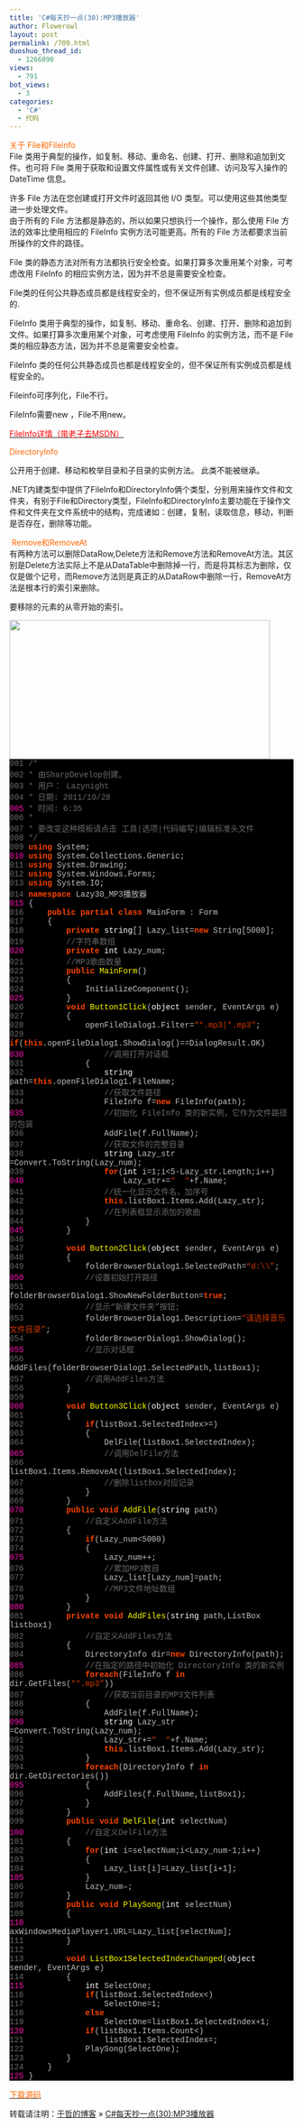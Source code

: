```yaml
---
title: 'C#每天抄一点(30):MP3播放器'
author: Flowerowl
layout: post
permalink: /709.html
duoshuo_thread_id:
  - 1266890
views:
  - 791
bot_views:
  - 3
categories:
  - 'C#'
  - 代码
---
```

<span style="color: #ff6600;">关于 File和Fileinfo</span>  
File 类用于典型的操作，如复制、移动、重命名、创建、打开、删除和追加到文件。也可将 File 类用于获取和设置文件属性或有关文件创建、访问及写入操作的 DateTime 信息。

许多 File 方法在您创建或打开文件时返回其他 I/O 类型。可以使用这些其他类型进一步处理文件。  
由于所有的 File 方法都是静态的，所以如果只想执行一个操作，那么使用 File 方法的效率比使用相应的 FileInfo 实例方法可能更高。所有的 File 方法都要求当前所操作的文件的路径。

File 类的静态方法对所有方法都执行安全检查。如果打算多次重用某个对象，可考虑改用 FileInfo 的相应实例方法，因为并不总是需要安全检查。

File类的任何公共静态成员都是线程安全的，但不保证所有实例成员都是线程安全的.

FileInfo 类用于典型的操作，如复制、移动、重命名、创建、打开、删除和追加到文件。如果打算多次重用某个对象，可考虑使用 FileInfo 的实例方法，而不是 File 类的相应静态方法，因为并不总是需要安全检查。

FileInfo 类的任何公共静态成员也都是线程安全的，但不保证所有实例成员都是线程安全的。

Fileinfo可序列化，File不行。

FileInfo需要new ，File不用new。

<span style="color: #ff0000;"><a href="http://msdn.microsoft.com/zh-cn/library/system.io.fileinfo(v=VS.100).aspx" target="_blank"><span style="color: #ff0000;">FileInfo详情（带老子去MSDN）</span></a></span>

<span style="color: #ff6600;">DirectoryInfo</span>

公开用于创建、移动和枚举目录和子目录的实例方法。 此类不能被继承。

.NET内建类型中提供了FileInfo和DirectoryInfo俩个类型，分别用来操作文件和文件夹，有别于File和Directory类型，FileInfo和DirectoryInfo主要功能在于操作文件和文件夹在文件系统中的结构，完成诸如：创建，复制，读取信息，移动，判断是否存在，删除等功能。

<span style="color: #ff6600;"> Remove和RemoveAt</span>  
有两种方法可以删除DataRow,Delete方法和Remove方法和RemoveAt方法。其区别是Delete方法实际上不是从DataTable中删除掉一行，而是将其标志为删除，仅仅是做个记号，而Remove方法则是真正的从DataRow中删除一行，RemoveAt方法是根本行的索引来删除。

要移除的元素的从零开始的索引。

<img class="aligncenter size-full wp-image-711" title="Lazynight | 夜阑" src="http://lazynight.me/wp-content/uploads/2011/10/20111028171658.jpg" alt="" width="462" height="247" />

<div class="source" style="font-family: '[object HTMLOptionElement]', Consolas, 'Lucida Console', 'Courier New'; color: #c0c0c0; background-color: #000000;">
  <span style="color: #696969;">001</span> <span style="color: #696969;">/*</span><br /> <span style="color: #696969;">002</span> <span style="color: #696969;"> * 由SharpDevelop创建。</span><br /> <span style="color: #696969;">003</span> <span style="color: #696969;"> * 用户： Lazynight</span><br /> <span style="color: #696969;">004</span> <span style="color: #696969;"> * 日期: 2011/10/28</span><br /> <span style="color: #f810b0;">005</span> <span style="color: #696969;"> * 时间: 6:35</span><br /> <span style="color: #696969;">006</span> <span style="color: #696969;"> * </span><br /> <span style="color: #696969;">007</span> <span style="color: #696969;"> * 要改变这种模板请点击 工具|选项|代码编写|编辑标准头文件</span><br /> <span style="color: #696969;">008</span> <span style="color: #696969;"> */</span><br /> <span style="color: #696969;">009</span> <span style="color: #ff4400; font-weight: bold;">using</span> <span style="color: #c0c0c0;">System</span>;<br /> <span style="color: #f810b0;">010</span> <span style="color: #ff4400; font-weight: bold;">using</span> <span style="color: #c0c0c0;">System.Collections.Generic</span>;<br /> <span style="color: #696969;">011</span> <span style="color: #ff4400; font-weight: bold;">using</span> <span style="color: #c0c0c0;">System.Drawing</span>;<br /> <span style="color: #696969;">012</span> <span style="color: #ff4400; font-weight: bold;">using</span> <span style="color: #c0c0c0;">System.Windows.Forms</span>;<br /> <span style="color: #696969;">013</span> <span style="color: #ff4400; font-weight: bold;">using</span> <span style="color: #c0c0c0;">System.IO</span>;<br /> <span style="color: #696969;">014</span> <span style="color: #ff4400; font-weight: bold;">namespace</span> <span style="color: #c0c0c0;">Lazy30_MP3</span><span style="color: #c0c0c0;">播放器</span><br /> <span style="color: #f810b0;">015</span> <span style="color: #c0c0c0;">{</span><br /> <span style="color: #696969;">016</span>     <span style="color: #ff4400; font-weight: bold;">public</span> <span style="color: #ff4400; font-weight: bold;">partial</span> <span style="color: #ff4400; font-weight: bold;">class</span> <span style="color: #c0c0c0;">MainForm</span> <span style="color: #c0c0c0;">:</span> <span style="color: #c0c0c0;">Form</span><br /> <span style="color: #696969;">017</span>     <span style="color: #c0c0c0;">{</span><br /> <span style="color: #696969;">018</span>         <span style="color: #ff4400; font-weight: bold;">private</span> <span style="color: #ffffff;">string</span><span style="color: #c0c0c0;">[]</span> <span style="color: #c0c0c0;">Lazy_list</span><span style="color: #c0c0c0;">=</span><span style="color: #ff4400; font-weight: bold;">new</span> <span style="color: #c0c0c0;">String</span><span style="color: #c0c0c0;">[</span><span style="color: #c0c0c0;">5000</span><span style="color: #c0c0c0;">];</span><br /> <span style="color: #696969;">019</span>         <span style="color: #696969;">//字符串数组 </span><br /> <span style="color: #f810b0;">020</span>         <span style="color: #ff4400; font-weight: bold;">private</span> <span style="color: #ffffff;">int</span> <span style="color: #c0c0c0;">Lazy_num</span>;<br /> <span style="color: #696969;">021</span>         <span style="color: #696969;">//MP3歌曲数量</span><br /> <span style="color: #696969;">022</span>         <span style="color: #ff4400; font-weight: bold;">public</span> <span style="color: #ffff00;">MainForm</span>()<br /> <span style="color: #696969;">023</span>         <span style="color: #c0c0c0;">{</span><br /> <span style="color: #696969;">024</span>             <span style="color: #c0c0c0;">InitializeComponent</span>();<br /> <span style="color: #f810b0;">025</span>         <span style="color: #c0c0c0;">}</span><br /> <span style="color: #696969;">026</span>         <span style="color: #ff4400; font-weight: bold;">void</span> <span style="color: #ffff00;">Button1Click</span>(<span style="color: #ffffff;">object</span> <span style="color: #c0c0c0;">sender</span><span style="color: #c0c0c0;">,</span> <span style="color: #c0c0c0;">EventArgs</span> <span style="color: #c0c0c0;">e</span>)<br /> <span style="color: #696969;">027</span>         <span style="color: #c0c0c0;">{</span><br /> <span style="color: #696969;">028</span>             <span style="color: #c0c0c0;">openFileDialog1</span><span style="color: #c0c0c0;">.</span><span style="color: #c0c0c0;">Filter</span><span style="color: #c0c0c0;">=</span><span style="color: #d13800;">&#8220;*.mp3|*.mp3&#8243;</span>;<br /> <span style="color: #696969;">029</span>             <span style="color: #ff4400; font-weight: bold;">if</span>(<span style="color: #ff4400; font-weight: bold;">this</span><span style="color: #c0c0c0;">.</span><span style="color: #c0c0c0;">openFileDialog1</span><span style="color: #c0c0c0;">.</span><span style="color: #c0c0c0;">ShowDialog</span><span style="color: #c0c0c0;">()==</span><span style="color: #c0c0c0;">DialogResult</span><span style="color: #c0c0c0;">.</span><span style="color: #c0c0c0;">OK</span>)<br /> <span style="color: #f810b0;">030</span>                 <span style="color: #696969;">//调用打开对话框</span><br /> <span style="color: #696969;">031</span>             <span style="color: #c0c0c0;">{</span><br /> <span style="color: #696969;">032</span>                 <span style="color: #ffffff;">string</span> <span style="color: #c0c0c0;">path</span><span style="color: #c0c0c0;">=</span><span style="color: #ff4400; font-weight: bold;">this</span><span style="color: #c0c0c0;">.</span><span style="color: #c0c0c0;">openFileDialog1</span><span style="color: #c0c0c0;">.</span><span style="color: #c0c0c0;">FileName</span>;<br /> <span style="color: #696969;">033</span>                 <span style="color: #696969;">//获取文件路径</span><br /> <span style="color: #696969;">034</span>                 <span style="color: #c0c0c0;">FileInfo</span> <span style="color: #c0c0c0;">f</span><span style="color: #c0c0c0;">=</span><span style="color: #ff4400; font-weight: bold;">new</span> <span style="color: #c0c0c0;">FileInfo</span>(<span style="color: #c0c0c0;">path</span>);<br /> <span style="color: #f810b0;">035</span>                 <span style="color: #696969;">//初始化 FileInfo 类的新实例，它作为文件路径的包装</span><br /> <span style="color: #696969;">036</span>                 <span style="color: #c0c0c0;">AddFile</span>(<span style="color: #c0c0c0;">f</span><span style="color: #c0c0c0;">.</span><span style="color: #c0c0c0;">FullName</span>);<br /> <span style="color: #696969;">037</span>                 <span style="color: #696969;">//获取文件的完整目录</span><br /> <span style="color: #696969;">038</span>                 <span style="color: #ffffff;">string</span> <span style="color: #c0c0c0;">Lazy_str</span> <span style="color: #c0c0c0;">=</span><span style="color: #c0c0c0;">Convert</span><span style="color: #c0c0c0;">.</span><span style="color: #c0c0c0;">ToString</span>(<span style="color: #c0c0c0;">Lazy_num</span>);<br /> <span style="color: #696969;">039</span>                 <span style="color: #ff4400; font-weight: bold;">for</span>(<span style="color: #ffffff;">int</span> <span style="color: #c0c0c0;">i</span><span style="color: #c0c0c0;">=</span><span style="color: #c0c0c0;">1</span>;<span style="color: #c0c0c0;">i</span><span style="color: #c0c0c0;"><</span><span style="color: #c0c0c0;">5</span><span style="color: #c0c0c0;">-</span><span style="color: #c0c0c0;">Lazy_str</span><span style="color: #c0c0c0;">.</span><span style="color: #c0c0c0;">Length</span>;<span style="color: #c0c0c0;">i</span><span style="color: #c0c0c0;">++)</span><br /> <span style="color: #f810b0;">040</span>                     <span style="color: #c0c0c0;">Lazy_str</span><span style="color: #c0c0c0;">+=</span><span style="color: #d13800;">&#8220;  &#8220;</span><span style="color: #c0c0c0;">+</span><span style="color: #c0c0c0;">f</span><span style="color: #c0c0c0;">.</span><span style="color: #c0c0c0;">Name</span>;<br /> <span style="color: #696969;">041</span>                 <span style="color: #696969;">//统一化显示文件名，加序号</span><br /> <span style="color: #696969;">042</span>                 <span style="color: #ff4400; font-weight: bold;">this</span><span style="color: #c0c0c0;">.</span><span style="color: #c0c0c0;">listBox1</span><span style="color: #c0c0c0;">.</span><span style="color: #c0c0c0;">Items</span><span style="color: #c0c0c0;">.</span><span style="color: #c0c0c0;">Add</span>(<span style="color: #c0c0c0;">Lazy_str</span>);<br /> <span style="color: #696969;">043</span>                 <span style="color: #696969;">//在列表框显示添加的歌曲</span><br /> <span style="color: #696969;">044</span>             <span style="color: #c0c0c0;">}</span><br /> <span style="color: #f810b0;">045</span>         <span style="color: #c0c0c0;">}</span><br /> <span style="color: #696969;">046</span><br /> <span style="color: #696969;">047</span>         <span style="color: #ff4400; font-weight: bold;">void</span> <span style="color: #ffff00;">Button2Click</span>(<span style="color: #ffffff;">object</span> <span style="color: #c0c0c0;">sender</span><span style="color: #c0c0c0;">,</span> <span style="color: #c0c0c0;">EventArgs</span> <span style="color: #c0c0c0;">e</span>)<br /> <span style="color: #696969;">048</span>         <span style="color: #c0c0c0;">{</span><br /> <span style="color: #696969;">049</span>             <span style="color: #c0c0c0;">folderBrowserDialog1</span><span style="color: #c0c0c0;">.</span><span style="color: #c0c0c0;">SelectedPath</span><span style="color: #c0c0c0;">=</span><span style="color: #d13800;">&#8220;d:\\&#8221;</span>;<br /> <span style="color: #f810b0;">050</span>             <span style="color: #696969;">//设置初始打开路径</span><br /> <span style="color: #696969;">051</span>             <span style="color: #c0c0c0;">folderBrowserDialog1</span><span style="color: #c0c0c0;">.</span><span style="color: #c0c0c0;">ShowNewFolderButton</span><span style="color: #c0c0c0;">=</span><span style="color: #ff4400; font-weight: bold;">true</span>;<br /> <span style="color: #696969;">052</span>             <span style="color: #696969;">//显示“新建文件夹”按钮;</span><br /> <span style="color: #696969;">053</span>             <span style="color: #c0c0c0;">folderBrowserDialog1</span><span style="color: #c0c0c0;">.</span><span style="color: #c0c0c0;">Description</span><span style="color: #c0c0c0;">=</span><span style="color: #d13800;">&#8220;请选择音乐文件目录&#8221;</span>;<br /> <span style="color: #696969;">054</span>             <span style="color: #c0c0c0;">folderBrowserDialog1</span><span style="color: #c0c0c0;">.</span><span style="color: #c0c0c0;">ShowDialog</span>();<br /> <span style="color: #f810b0;">055</span>             <span style="color: #696969;">//显示对话框</span><br /> <span style="color: #696969;">056</span>             <span style="color: #c0c0c0;">AddFiles</span>(<span style="color: #c0c0c0;">folderBrowserDialog1</span><span style="color: #c0c0c0;">.</span><span style="color: #c0c0c0;">SelectedPath</span><span style="color: #c0c0c0;">,</span><span style="color: #c0c0c0;">listBox1</span>);<br /> <span style="color: #696969;">057</span>             <span style="color: #696969;">//调用AddFiles方法</span><br /> <span style="color: #696969;">058</span>         <span style="color: #c0c0c0;">}</span><br /> <span style="color: #696969;">059</span><br /> <span style="color: #f810b0;">060</span>         <span style="color: #ff4400; font-weight: bold;">void</span> <span style="color: #ffff00;">Button3Click</span>(<span style="color: #ffffff;">object</span> <span style="color: #c0c0c0;">sender</span><span style="color: #c0c0c0;">,</span> <span style="color: #c0c0c0;">EventArgs</span> <span style="color: #c0c0c0;">e</span>)<br /> <span style="color: #696969;">061</span>         <span style="color: #c0c0c0;">{</span><br /> <span style="color: #696969;">062</span>             <span style="color: #ff4400; font-weight: bold;">if</span>(<span style="color: #c0c0c0;">listBox1</span><span style="color: #c0c0c0;">.</span><span style="color: #c0c0c0;">SelectedIndex</span><span style="color: #c0c0c0;">>=</span><span style="color: #c0c0c0;"></span>)<br /> <span style="color: #696969;">063</span>             <span style="color: #c0c0c0;">{</span><br /> <span style="color: #696969;">064</span>                 <span style="color: #c0c0c0;">DelFile</span>(<span style="color: #c0c0c0;">listBox1</span><span style="color: #c0c0c0;">.</span><span style="color: #c0c0c0;">SelectedIndex</span>);<br /> <span style="color: #f810b0;">065</span>                 <span style="color: #696969;">//调用DelFile方法</span><br /> <span style="color: #696969;">066</span>                 <span style="color: #c0c0c0;">listBox1</span><span style="color: #c0c0c0;">.</span><span style="color: #c0c0c0;">Items</span><span style="color: #c0c0c0;">.</span><span style="color: #c0c0c0;">RemoveAt</span>(<span style="color: #c0c0c0;">listBox1</span><span style="color: #c0c0c0;">.</span><span style="color: #c0c0c0;">SelectedIndex</span>);<br /> <span style="color: #696969;">067</span>                 <span style="color: #696969;">//删除listbox对应记录</span><br /> <span style="color: #696969;">068</span>             <span style="color: #c0c0c0;">}</span><br /> <span style="color: #696969;">069</span>         <span style="color: #c0c0c0;">}</span><br /> <span style="color: #f810b0;">070</span>         <span style="color: #ff4400; font-weight: bold;">public</span> <span style="color: #ff4400; font-weight: bold;">void</span> <span style="color: #ffff00;">AddFile</span>(<span style="color: #ffffff;">string</span> <span style="color: #c0c0c0;">path</span>)<br /> <span style="color: #696969;">071</span>             <span style="color: #696969;">//自定义AddFile方法</span><br /> <span style="color: #696969;">072</span>         <span style="color: #c0c0c0;">{</span><br /> <span style="color: #696969;">073</span>             <span style="color: #ff4400; font-weight: bold;">if</span>(<span style="color: #c0c0c0;">Lazy_num</span><span style="color: #c0c0c0;"><</span><span style="color: #c0c0c0;">5000</span>)<br /> <span style="color: #696969;">074</span>             <span style="color: #c0c0c0;">{</span><br /> <span style="color: #f810b0;">075</span>                 <span style="color: #c0c0c0;">Lazy_num</span><span style="color: #c0c0c0;">++;</span><br /> <span style="color: #696969;">076</span>                 <span style="color: #696969;">//累加MP3数目</span><br /> <span style="color: #696969;">077</span>                 <span style="color: #c0c0c0;">Lazy_list</span><span style="color: #c0c0c0;">[</span><span style="color: #c0c0c0;">Lazy_num</span><span style="color: #c0c0c0;">]=</span><span style="color: #c0c0c0;">path</span>;<br /> <span style="color: #696969;">078</span>                 <span style="color: #696969;">//MP3文件地址数组</span><br /> <span style="color: #696969;">079</span>             <span style="color: #c0c0c0;">}</span><br /> <span style="color: #f810b0;">080</span>         <span style="color: #c0c0c0;">}</span><br /> <span style="color: #696969;">081</span>         <span style="color: #ff4400; font-weight: bold;">private</span> <span style="color: #ff4400; font-weight: bold;">void</span> <span style="color: #ffff00;">AddFiles</span>(<span style="color: #ffffff;">string</span> <span style="color: #c0c0c0;">path</span><span style="color: #c0c0c0;">,</span><span style="color: #c0c0c0;">ListBox</span> <span style="color: #c0c0c0;">listbox1</span>)<br /> <span style="color: #696969;">082</span>             <span style="color: #696969;">//自定义AddFiles方法</span><br /> <span style="color: #696969;">083</span>         <span style="color: #c0c0c0;">{</span><br /> <span style="color: #696969;">084</span>             <span style="color: #c0c0c0;">DirectoryInfo</span> <span style="color: #c0c0c0;">dir</span><span style="color: #c0c0c0;">=</span><span style="color: #ff4400; font-weight: bold;">new</span> <span style="color: #c0c0c0;">DirectoryInfo</span>(<span style="color: #c0c0c0;">path</span>);<br /> <span style="color: #f810b0;">085</span>             <span style="color: #696969;">//在指定的路径中初始化 DirectoryInfo 类的新实例</span><br /> <span style="color: #696969;">086</span>             <span style="color: #ff4400; font-weight: bold;">foreach</span>(<span style="color: #c0c0c0;">FileInfo</span> <span style="color: #c0c0c0;">f</span> <span style="color: #ff4400; font-weight: bold;">in</span> <span style="color: #c0c0c0;">dir</span><span style="color: #c0c0c0;">.</span><span style="color: #c0c0c0;">GetFiles</span>(<span style="color: #d13800;">&#8220;*.mp3&#8243;</span>))<br /> <span style="color: #696969;">087</span>                 <span style="color: #696969;">//获取当前目录的MP3文件列表</span><br /> <span style="color: #696969;">088</span>             <span style="color: #c0c0c0;">{</span><br /> <span style="color: #696969;">089</span>                 <span style="color: #c0c0c0;">AddFile</span>(<span style="color: #c0c0c0;">f</span><span style="color: #c0c0c0;">.</span><span style="color: #c0c0c0;">FullName</span>);<br /> <span style="color: #f810b0;">090</span>                 <span style="color: #ffffff;">string</span> <span style="color: #c0c0c0;">Lazy_str</span> <span style="color: #c0c0c0;">=</span><span style="color: #c0c0c0;">Convert</span><span style="color: #c0c0c0;">.</span><span style="color: #c0c0c0;">ToString</span>(<span style="color: #c0c0c0;">Lazy_num</span>);<br /> <span style="color: #696969;">091</span>                 <span style="color: #c0c0c0;">Lazy_str</span><span style="color: #c0c0c0;">+=</span><span style="color: #d13800;">&#8220;  &#8220;</span><span style="color: #c0c0c0;">+</span><span style="color: #c0c0c0;">f</span><span style="color: #c0c0c0;">.</span><span style="color: #c0c0c0;">Name</span>;<br /> <span style="color: #696969;">092</span>                 <span style="color: #ff4400; font-weight: bold;">this</span><span style="color: #c0c0c0;">.</span><span style="color: #c0c0c0;">listBox1</span><span style="color: #c0c0c0;">.</span><span style="color: #c0c0c0;">Items</span><span style="color: #c0c0c0;">.</span><span style="color: #c0c0c0;">Add</span>(<span style="color: #c0c0c0;">Lazy_str</span>);<br /> <span style="color: #696969;">093</span>             <span style="color: #c0c0c0;">}</span><br /> <span style="color: #696969;">094</span>             <span style="color: #ff4400; font-weight: bold;">foreach</span>(<span style="color: #c0c0c0;">DirectoryInfo</span> <span style="color: #c0c0c0;">f</span> <span style="color: #ff4400; font-weight: bold;">in</span> <span style="color: #c0c0c0;">dir</span><span style="color: #c0c0c0;">.</span><span style="color: #c0c0c0;">GetDirectories</span>())<br /> <span style="color: #f810b0;">095</span>             <span style="color: #c0c0c0;">{</span><br /> <span style="color: #696969;">096</span>                 <span style="color: #c0c0c0;">AddFiles</span>(<span style="color: #c0c0c0;">f</span><span style="color: #c0c0c0;">.</span><span style="color: #c0c0c0;">FullName</span><span style="color: #c0c0c0;">,</span><span style="color: #c0c0c0;">listBox1</span>);<br /> <span style="color: #696969;">097</span>             <span style="color: #c0c0c0;">}</span><br /> <span style="color: #696969;">098</span>         <span style="color: #c0c0c0;">}</span><br /> <span style="color: #696969;">099</span>         <span style="color: #ff4400; font-weight: bold;">public</span> <span style="color: #ff4400; font-weight: bold;">void</span> <span style="color: #ffff00;">DelFile</span>(<span style="color: #ffffff;">int</span> <span style="color: #c0c0c0;">selectNum</span>)<br /> <span style="color: #f810b0;">100</span>             <span style="color: #696969;">//自定义DelFile方法</span><br /> <span style="color: #696969;">101</span>         <span style="color: #c0c0c0;">{</span><br /> <span style="color: #696969;">102</span>             <span style="color: #ff4400; font-weight: bold;">for</span>(<span style="color: #ffffff;">int</span> <span style="color: #c0c0c0;">i</span><span style="color: #c0c0c0;">=</span><span style="color: #c0c0c0;">selectNum</span>;<span style="color: #c0c0c0;">i</span><span style="color: #c0c0c0;"><</span><span style="color: #c0c0c0;">Lazy_num</span><span style="color: #c0c0c0;">-</span><span style="color: #c0c0c0;">1</span>;<span style="color: #c0c0c0;">i</span><span style="color: #c0c0c0;">++)</span><br /> <span style="color: #696969;">103</span>             <span style="color: #c0c0c0;">{</span><br /> <span style="color: #696969;">104</span>                 <span style="color: #c0c0c0;">Lazy_list</span><span style="color: #c0c0c0;">[</span><span style="color: #c0c0c0;">i</span><span style="color: #c0c0c0;">]=</span><span style="color: #c0c0c0;">Lazy_list</span><span style="color: #c0c0c0;">[</span><span style="color: #c0c0c0;">i</span><span style="color: #c0c0c0;">+</span><span style="color: #c0c0c0;">1</span><span style="color: #c0c0c0;">];</span><br /> <span style="color: #f810b0;">105</span>             <span style="color: #c0c0c0;">}</span><br /> <span style="color: #696969;">106</span>             <span style="color: #c0c0c0;">Lazy_num</span><span style="color: #c0c0c0;">&#8211;;</span><br /> <span style="color: #696969;">107</span>         <span style="color: #c0c0c0;">}</span><br /> <span style="color: #696969;">108</span>         <span style="color: #ff4400; font-weight: bold;">public</span> <span style="color: #ff4400; font-weight: bold;">void</span> <span style="color: #ffff00;">PlaySong</span>(<span style="color: #ffffff;">int</span> <span style="color: #c0c0c0;">selectNum</span>)<br /> <span style="color: #696969;">109</span>         <span style="color: #c0c0c0;">{</span><br /> <span style="color: #f810b0;">110</span>             <span style="color: #c0c0c0;">axWindowsMediaPlayer1</span><span style="color: #c0c0c0;">.</span><span style="color: #c0c0c0;">URL</span><span style="color: #c0c0c0;">=</span><span style="color: #c0c0c0;">Lazy_list</span><span style="color: #c0c0c0;">[</span><span style="color: #c0c0c0;">selectNum</span><span style="color: #c0c0c0;">];</span><br /> <span style="color: #696969;">111</span>         <span style="color: #c0c0c0;">}</span><br /> <span style="color: #696969;">112</span><br /> <span style="color: #696969;">113</span>         <span style="color: #ff4400; font-weight: bold;">void</span> <span style="color: #ffff00;">ListBox1SelectedIndexChanged</span>(<span style="color: #ffffff;">object</span> <span style="color: #c0c0c0;">sender</span><span style="color: #c0c0c0;">,</span> <span style="color: #c0c0c0;">EventArgs</span> <span style="color: #c0c0c0;">e</span>)<br /> <span style="color: #696969;">114</span>         <span style="color: #c0c0c0;">{</span><br /> <span style="color: #f810b0;">115</span>             <span style="color: #ffffff;">int</span> <span style="color: #c0c0c0;">SelectOne</span>;<br /> <span style="color: #696969;">116</span>             <span style="color: #ff4400; font-weight: bold;">if</span>(<span style="color: #c0c0c0;">listBox1</span><span style="color: #c0c0c0;">.</span><span style="color: #c0c0c0;">SelectedIndex</span><span style="color: #c0c0c0;"><</span><span style="color: #c0c0c0;"></span>)<br /> <span style="color: #696969;">117</span>                 <span style="color: #c0c0c0;">SelectOne</span><span style="color: #c0c0c0;">=</span><span style="color: #c0c0c0;">1</span>;<br /> <span style="color: #696969;">118</span>             <span style="color: #ff4400; font-weight: bold;">else</span><br /> <span style="color: #696969;">119</span>                 <span style="color: #c0c0c0;">SelectOne</span><span style="color: #c0c0c0;">=</span><span style="color: #c0c0c0;">listBox1</span><span style="color: #c0c0c0;">.</span><span style="color: #c0c0c0;">SelectedIndex</span><span style="color: #c0c0c0;">+</span><span style="color: #c0c0c0;">1</span>;<br /> <span style="color: #f810b0;">120</span>             <span style="color: #ff4400; font-weight: bold;">if</span>(<span style="color: #c0c0c0;">listBox1</span><span style="color: #c0c0c0;">.</span><span style="color: #c0c0c0;">Items</span><span style="color: #c0c0c0;">.</span><span style="color: #c0c0c0;">Count</span><span style="color: #c0c0c0;"><</span><span style="color: #c0c0c0;"></span>)<br /> <span style="color: #696969;">121</span>                 <span style="color: #c0c0c0;">listBox1</span><span style="color: #c0c0c0;">.</span><span style="color: #c0c0c0;">SelectedIndex</span><span style="color: #c0c0c0;">=</span><span style="color: #c0c0c0;"></span>;<br /> <span style="color: #696969;">122</span>             <span style="color: #c0c0c0;">PlaySong</span>(<span style="color: #c0c0c0;">SelectOne</span>);<br /> <span style="color: #696969;">123</span>         <span style="color: #c0c0c0;">}</span><br /> <span style="color: #696969;">124</span>     <span style="color: #c0c0c0;">}</span><br /> <span style="color: #f810b0;">125</span> <span style="color: #c0c0c0;">}</span>
</div>

<span style="color: #ff6600;"><a href="http://down.qiannao.com/space/file/flowerowl/-4e0a-4f20-5206-4eab/Lazy30_MP3-64ad-653e-5668.rar/.page" target="_blank"><span style="color: #ff6600;">下载源码</span></a></span>

转载请注明：[于哲的博客][1] &raquo; [C#每天抄一点(30):MP3播放器][2]

 [1]: http://lazynight.me
 [2]: http://lazynight.me/709.html